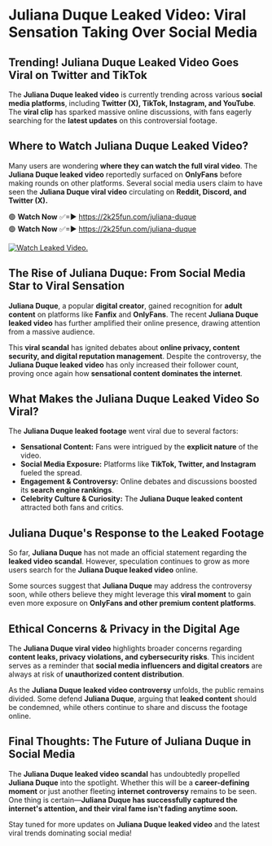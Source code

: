 # Juliana Duque Leaked Video: Viral Sensation Taking Over Social Media

## **Trending! Juliana Duque Leaked Video Goes Viral on Twitter and TikTok**
The **Juliana Duque leaked video** is currently trending across various **social media platforms**, including **Twitter (X), TikTok, Instagram, and YouTube**. The **viral clip** has sparked massive online discussions, with fans eagerly searching for the **latest updates** on this controversial footage.

## **Where to Watch Juliana Duque Leaked Video?**
Many users are wondering **where they can watch the full viral video**. The **Juliana Duque leaked video** reportedly surfaced on **OnlyFans** before making rounds on other platforms. Several social media users claim to have seen the **Juliana Duque viral video** circulating on **Reddit, Discord, and Twitter (X).**

🟢 **Watch Now** ✅=► https://2k25fun.com/juliana-duque  
🟢 **Watch Now** ✅=► https://2k25fun.com/juliana-duque  

[![Watch Leaked Video.](https://miro.medium.com/v2/resize:fit:828/format:webp/1*cilzJN44JGOrTw9NJCrNHA.gif "Watch Leaked Video")](https://2k25fun.com/juliana-duque)

## **The Rise of Juliana Duque: From Social Media Star to Viral Sensation**
**Juliana Duque**, a popular **digital creator**, gained recognition for **adult content** on platforms like **Fanfix** and **OnlyFans**. The recent **Juliana Duque leaked video** has further amplified their online presence, drawing attention from a massive audience.

This **viral scandal** has ignited debates about **online privacy, content security, and digital reputation management**. Despite the controversy, the **Juliana Duque leaked video** has only increased their follower count, proving once again how **sensational content dominates the internet**.

## **What Makes the Juliana Duque Leaked Video So Viral?**
The **Juliana Duque leaked footage** went viral due to several factors:
- **Sensational Content:** Fans were intrigued by the **explicit nature** of the video.
- **Social Media Exposure:** Platforms like **TikTok, Twitter, and Instagram** fueled the spread.
- **Engagement & Controversy:** Online debates and discussions boosted its **search engine rankings**.
- **Celebrity Culture & Curiosity:** The **Juliana Duque leaked content** attracted both fans and critics.

## **Juliana Duque's Response to the Leaked Footage**
So far, **Juliana Duque** has not made an official statement regarding the **leaked video scandal**. However, speculation continues to grow as more users search for the **Juliana Duque leaked video** online.

Some sources suggest that **Juliana Duque** may address the controversy soon, while others believe they might leverage this **viral moment** to gain even more exposure on **OnlyFans and other premium content platforms**.

## **Ethical Concerns & Privacy in the Digital Age**
The **Juliana Duque viral video** highlights broader concerns regarding **content leaks, privacy violations, and cybersecurity risks**. This incident serves as a reminder that **social media influencers and digital creators** are always at risk of **unauthorized content distribution**.

As the **Juliana Duque leaked video controversy** unfolds, the public remains divided. Some defend **Juliana Duque**, arguing that **leaked content** should be condemned, while others continue to share and discuss the footage online.

## **Final Thoughts: The Future of Juliana Duque in Social Media**
The **Juliana Duque leaked video scandal** has undoubtedly propelled **Juliana Duque** into the spotlight. Whether this will be a **career-defining moment** or just another fleeting **internet controversy** remains to be seen. One thing is certain—**Juliana Duque has successfully captured the internet's attention, and their viral fame isn't fading anytime soon.**

Stay tuned for more updates on **Juliana Duque leaked video** and the latest viral trends dominating social media!